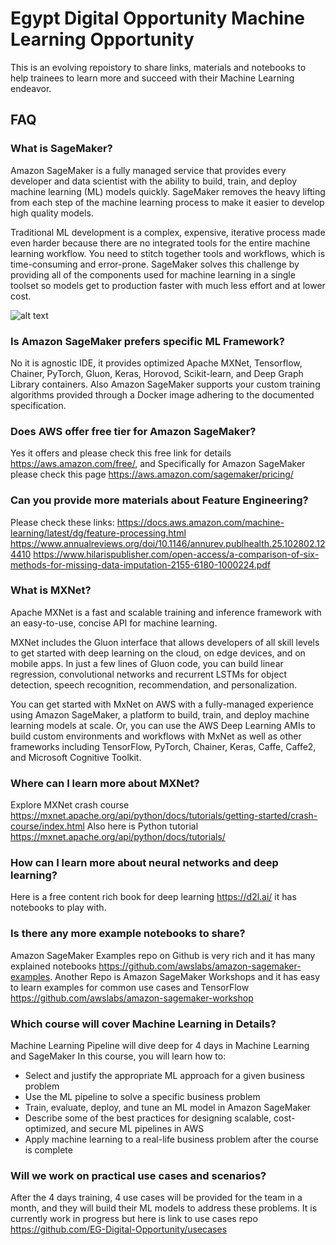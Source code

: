 # Egypt Digital Opportunity Machine Learning Opportunity
This is an evolving repoistory to share links, materials and notebooks to help trainees to learn more and succeed with their Machine Learning endeavor.

## FAQ

### What is SageMaker?
Amazon SageMaker is a fully managed service that provides every developer and data scientist with the ability to build, train, and deploy machine learning (ML) models quickly. SageMaker removes the heavy lifting from each step of the machine learning process to make it easier to develop high quality models.

Traditional ML development is a complex, expensive, iterative process made even harder because there are no integrated tools for the entire machine learning workflow. You need to stitch together tools and workflows, which is time-consuming and error-prone. SageMaker solves this challenge by providing all of the components used for machine learning in a single toolset so models get to production faster with much less effort and at lower cost.

![alt text](https://d1.awsstatic.com/re19/Sagemaker/SageMaker_Overview-Chart.247eaea6e41ddca8299c5a9a9e91b5d78b751c38.png)

### Is Amazon SageMaker prefers specific ML Framework?
No it is agnostic IDE, it provides optimized Apache MXNet, Tensorflow, Chainer, PyTorch, Gluon, Keras, Horovod, Scikit-learn, and Deep Graph Library containers. Also Amazon SageMaker supports your custom training algorithms provided through a Docker image adhering to the documented specification.

### Does AWS offer free tier for Amazon SageMaker?
Yes it offers and please check this free link for details https://aws.amazon.com/free/, and Specifically for Amazon SageMaker please check this page https://aws.amazon.com/sagemaker/pricing/

### Can you provide more materials about Feature Engineering?

Please check these links:
https://docs.aws.amazon.com/machine-learning/latest/dg/feature-processing.html
https://www.annualreviews.org/doi/10.1146/annurev.publhealth.25.102802.124410
https://www.hilarispublisher.com/open-access/a-comparison-of-six-methods-for-missing-data-imputation-2155-6180-1000224.pdf

### What is MXNet?
Apache MXNet is a fast and scalable training and inference framework with an easy-to-use, concise API for machine learning.

MXNet includes the Gluon interface that allows developers of all skill levels to get started with deep learning on the cloud, on edge devices, and on mobile apps. In just a few lines of Gluon code, you can build linear regression, convolutional networks and recurrent LSTMs for object detection, speech recognition, recommendation, and personalization.

You can get started with MxNet on AWS with a fully-managed experience using Amazon SageMaker, a platform to build, train, and deploy machine learning models at scale. Or, you can use the AWS Deep Learning AMIs to build custom environments and workflows with MxNet as well as other frameworks including TensorFlow, PyTorch, Chainer, Keras, Caffe, Caffe2, and Microsoft Cognitive Toolkit.

### Where can I learn more about MXNet?
Explore MXNet crash course https://mxnet.apache.org/api/python/docs/tutorials/getting-started/crash-course/index.html
Also here is Python tutorial https://mxnet.apache.org/api/python/docs/tutorials/

### How can I learn more about neural networks and deep learning?
Here is a free content rich book for deep learning https://d2l.ai/ it has notebooks to play with.

### Is there any more example notebooks to share?
Amazon SageMaker Examples repo on Github is very rich and it has many explained notebooks https://github.com/awslabs/amazon-sagemaker-examples.
Another Repo is Amazon SageMaker Workshops and it has easy to learn examples for common use cases and TensorFlow https://github.com/awslabs/amazon-sagemaker-workshop

### Which course will cover Machine Learning in Details?
Machine Learning Pipeline will dive deep for 4 days in Machine Learning and SageMaker
In this course, you will learn how to:
- Select and justify the appropriate ML approach for a given business problem
- Use the ML pipeline to solve a specific business problem
- Train, evaluate, deploy, and tune an ML model in Amazon SageMaker
- Describe some of the best practices for designing scalable, cost-optimized, and secure ML pipelines in AWS
- Apply machine learning to a real-life business problem after the course is complete

### Will we work on practical use cases and scenarios?
After the 4 days training, 4 use cases will be provided for the team in a month, and they will build their ML models to address these problems. It is currently work in progress but here is link to use cases repo https://github.com/EG-Digital-Opportunity/usecases
